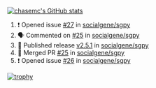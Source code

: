 [![chasemc's GitHub stats](https://github-readme-stats.vercel.app/api?username=chasemc)](https://github.com/anuraghazra/github-readme-stats)


<!--START_SECTION:activity-->
1. ❗ Opened issue [#27](https://github.com/socialgene/sgpy/issues/27) in [socialgene/sgpy](https://github.com/socialgene/sgpy)
2. 🗣 Commented on [#25](https://github.com/socialgene/sgpy/issues/25) in [socialgene/sgpy](https://github.com/socialgene/sgpy)
3. 🚀 Published release [v2.5.1](https://github.com/v2.5.1) in [socialgene/sgpy](https://github.com/socialgene/sgpy)
4. 🎉 Merged PR [#25](https://github.com/socialgene/sgpy/pull/25) in [socialgene/sgpy](https://github.com/socialgene/sgpy)
5. ❗ Opened issue [#26](https://github.com/socialgene/sgpy/issues/26) in [socialgene/sgpy](https://github.com/socialgene/sgpy)
<!--END_SECTION:activity-->
[![trophy](https://github-profile-trophy.vercel.app/?username=chasemc)](https://github.com/ryo-ma/github-profile-trophy)

